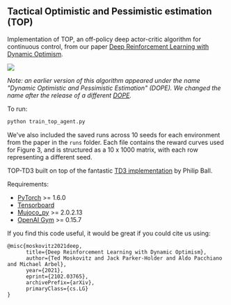 ## Tactical Optimistic and Pessimistic estimation (TOP)

Implementation of TOP, an off-policy deep actor-critic algorithm for continuous control, from our paper [Deep Reinforcement Learning with Dynamic Optimism](https://arxiv.org/abs/2102.03765). 

![](extras/ant.gif)



*Note: an earlier version of this algorithm appeared under the name "Dynamic Optimistic and Pessimistic Estimation" (DOPE). We changed the name after the release of a different [DOPE](https://arxiv.org/abs/2103.16596).* 

To run:

```python
python train_top_agent.py
```



We've also included the saved runs across 10 seeds for each environment from the paper in the ```runs``` folder. Each file contains the reward curves used for Figure 3, and is structured as a 10 x 1000 matrix, with each row representing a different seed. 



TOP-TD3 built on top of the fantastic [TD3 implementation](https://github.com/fiorenza2/TD3_PyTorch) by Philip Ball. 



Requirements:

- [PyTorch](https://pytorch.org/) >= 1.6.0
- [Tensorboard](https://www.tensorflow.org/tensorboard)
- [Mujoco_py](https://github.com/openai/mujoco-py) >= 2.0.2.13
- [OpenAI Gym](https://gym.openai.com/) >= 0.15.7



If you find this code useful, it would be great if you could cite us using: 

```
@misc{moskovitz2021deep,
      title={Deep Reinforcement Learning with Dynamic Optimism}, 
      author={Ted Moskovitz and Jack Parker-Holder and Aldo Pacchiano and Michael Arbel},
      year={2021},
      eprint={2102.03765},
      archivePrefix={arXiv},
      primaryClass={cs.LG}
}
```